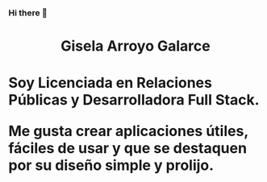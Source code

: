 ### Hi there 👋

<h1 align="center"> Gisela Arroyo Galarce <h1/>

Soy Licenciada en Relaciones Públicas y Desarrolladora Full Stack.

Me gusta crear aplicaciones útiles, fáciles de usar y que se destaquen por su diseño simple y prolijo.

